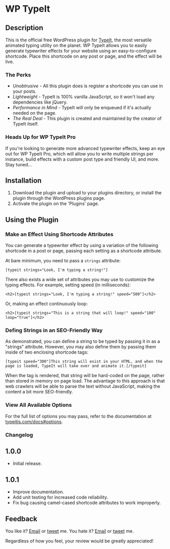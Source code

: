 # WP TypeIt

## Description
This is the official free WordPress plugin for [TypeIt](https://typeitjs.com), the most versatile animated typing utility on the planet. WP TypeIt allows you to easily generate typewriter effects for your website using an easy-to-configure shortcode. Place this shortcode on any post or page, and the effect will be live.

### The Perks
* *Unobtrusive* - All this plugin does is register a shortcode you can use in your posts.
* *Lightweight* - TypeIt is 100% vanilla JavaScript, so it won't load any dependencies like jQuery.
* *Performance in Mind* - TypeIt will only be enqueued if it's actually needed on the page. 
* *The Real Deal* - This plugin is created and maintained by the creator of TypeIt itself.

### Heads Up for WP TypeIt Pro
If you're looking to generate more advanced typewriter effects, keep an eye out for WP TypeIt Pro, which will allow you to write multiple strings per instance, build effects with a custom post type and friendly UI, and more. Stay tuned...

## Installation
1. Download the plugin and upload to your plugins directory, or install the plugin through the WordPress plugins page.
2. Activate the plugin on the 'Plugins' page.

## Using the Plugin

### Make an Effect Using Shortcode Attributes
You can generate a typewriter effect by using a variation of the following shortcode in a post or page, passing each setting as a shortcode attribute. 

At bare minimum, you need to pass a `strings` attribute:

```
[typeit strings="Look, I'm typing a string!"]
```

There also exists a wide set of attributes you may use to customize the typing effects. For example, setting speed (in milliseconds): 

```
<h2>[typeit strings="Look, I'm typing a string!" speed="500"]</h2>
```

Or, making an effect continuously loop:

```
<h2>[typeit strings="This is a string that will loop!" speed="100" loop="true"]</h2>
```

### Defing Strings in an SEO-Friendly Way
As demonstrated, you can define a string to be typed by passing it in as a "strings" attribute. However, you may also define them by passing them inside of two enclosing shortcode tags:

```
[typeit speed="300"]This string will exist in your HTML, and when the page is loaded, TypeIt will take over and animate it.[/typeit]
```

When the tag is rendered, that string will be hard-coded on the page, rather than stored in memory on page load. The advantage to this approach is that web crawlers will be able to parse the text without JavaScript, making the content a bit more SEO-friendly.

### View All Available Options
For the full list of options you may pass, refer to the documentation at [typeitjs.com/docs#options](https://typeitjs.com/docs#options).

### Changelog

## 1.0.0
* Initial release.

## 1.0.1
* Improve documentation.
* Add unit testing for increased code reliability.
* Fix bug causing camel-cased shortcode attributes to work improperly.

## Feedback
You like it? [Email](mailto:alex@macarthur.me) or [tweet](http://www.twitter.com/amacarthur) me. You hate it? [Email](mailto:alex@macarthur.me) or [tweet](http://www.twitter.com/amacarthur) me.

Regardless of how you feel, your review would be greatly appreciated!
